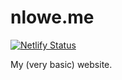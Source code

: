 # nlowe.me

[![Netlify Status](https://api.netlify.com/api/v1/badges/8040da8f-ebd2-4a09-abc4-ebe42b4ba949/deploy-status)](https://app.netlify.com/sites/naughty-khorana-9e4e88/deploys)

My (very basic) website.
